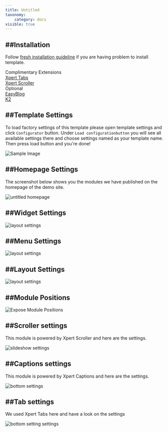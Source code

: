 ```yaml
---
title: Untitled
taxonomy:
    category: docs
visible: true
---
```

##Installation
----------
Follow [fresh installation guideline](http://www.themexpert.com/docs/expose/basics/installation) if you are having problem to install template.


<div class="row">
	<div class="col-md-6">
		<div class="panel panel-primary">
  <!-- Default panel contents -->
  <div class="panel-heading">Complimentary Extensions</div>

  <!-- List group -->
  <div class="list-group">
    <div><a class="list-group-item" href="http://www.themexpert.com/joomla-extensions/xpert-tabs">Xpert Tabs</a></div>
    <div><a class="list-group-item" href="http://www.themexpert.com/joomla-extensions/xpert-scroller">Xpert Scroller</a></div>
  </div>
</div>
	</div>
	<div class="col-md-6">
		<div class="panel panel-default">
  <!-- Default panel contents -->
  <div class="panel-heading">Optional</div>
  <!-- List group -->
  <div class="list-group">
    <div><a  class="list-group-item" href="http://www.jomsocial.com/">EasyBlog</a></div>
    <div><a  class="list-group-item" href="http://getk2.org/">K2</a></div>
  </div>
</div>
	</div>
</div>

##Template Settings
----------
To load factory settings of this template please open template settings and click `Configurator` button. Under `Load configurationbutton` you will see all available settings there and choose settings named as your template name. Then press load button and you're done!

![Sample Image](load-configuration.png)


##Homepage Settings
----------
The screenshot below shows you the modules we have published on the homepage of the demo site.

![untitled homepage](homepage.jpg)

##Widget Settings
----------
![layout settings](widget-settings.jpg)

##Menu Settings
----------
![layout settings](menu-settings.jpg)

##Layout Settings
----------
![layout settings](layout-settings.jpg)

##Module Positions
----------
![Expose Module Positions](https://s3.amazonaws.com/expose/positions_map.jpg)

##Scroller settings
----------
This module is powered by Xpert Scroller and here are the settings.

![slideshow settings](xpertscroller-settings.jpg)

##Captions settings
----------
This module is powered by Xpert Captions and here are the settings.

![bottom settings](xpertcaptions-settings.jpg)

##Tab settings
----------
We used Xpert Tabs here and have a look on the settings

![bottom setting settings](xperttabs-settings.jpg)
